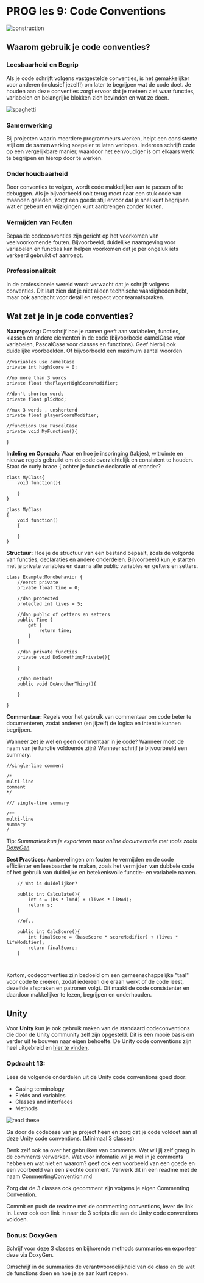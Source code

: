# PROG les 9: Code Conventions

![construction](../src/12_01_coding.gif)

## Waarom gebruik je code conventies?

### Leesbaarheid en Begrip

Als je code schrijft volgens vastgestelde conventies, is het gemakkelijker voor anderen (inclusief jezelf!) om later te begrijpen wat de code doet. Je houden aan deze conventies zorgt ervoor dat je meteen ziet waar functies, variabelen en belangrijke blokken zich bevinden en wat ze doen.

![spaghetti](../src/12_02_spaghetti_code.jpg)

### Samenwerking

Bij projecten waarin meerdere programmeurs werken, helpt een consistente stijl om de samenwerking soepeler te laten verlopen. Iedereen schrijft code op een vergelijkbare manier, waardoor het eenvoudiger is om elkaars werk te begrijpen en hierop door te werken.

### Onderhoudbaarheid

Door conventies te volgen, wordt code makkelijker aan te passen of te debuggen. Als je bijvoorbeeld ooit terug moet naar een stuk code van maanden geleden, zorgt een goede stijl ervoor dat je snel kunt begrijpen wat er gebeurt en wijzigingen kunt aanbrengen zonder fouten.

### Vermijden van Fouten

Bepaalde codeconventies zijn gericht op het voorkomen van veelvoorkomende fouten. Bijvoorbeeld, duidelijke naamgeving voor variabelen en functies kan helpen voorkomen dat je per ongeluk iets verkeerd gebruikt of aanroept.

### Professionaliteit

In de professionele wereld wordt verwacht dat je schrijft volgens conventies. Dit laat zien dat je niet alleen technische vaardigheden hebt, maar ook aandacht voor detail en respect voor teamafspraken.

## Wat zet je in je code conventies?

**Naamgeving:** Omschrijf hoe je namen geeft aan variabelen, functies, klassen en andere elementen in de code (bijvoorbeeld camelCase voor variabelen, PascalCase voor classes en functions). Geef hierbij ook duidelijke voorbeelden. Of bijvoorbeeld een maximum aantal woorden

```
//variables use camelCase
private int highScore = 0;

//no more than 3 words
private float thePlayerHighScoreModifier;

//don't shorten words
private float plScMod;

//max 3 words , unshortend
private float playerScoreModifier;

//functions Use PascalCase
private void MyFunction(){

}
```

**Indeling en Opmaak:** Waar en hoe je inspringing (tabjes), witruimte en nieuwe regels gebruikt om de code overzichtelijk en consistent te houden. Staat de curly brace `{` achter je functie declaratie of eronder?

```
class MyClass{
    void function(){

    }
}

```

```
class MyClass
{
    void function()
    {

    }
}

```

**Structuur:** Hoe je de structuur van een bestand bepaalt, zoals de volgorde van functies, declaraties en andere onderdelen.
Bijvoorbeeld kun je starten met je private variables en daarna alle public variables en getters en setters.

```
class Example:Monobehavior {
    //eerst private
    private float time = 0;

    //dan protected
    protected int lives = 5;

    //dan public of getters en setters
    public Time {
        get {
            return time;
        }
    }

    //dan private functies
    private void DoSomethingPrivate(){

    }

    //dan methods
    public void DoAnotherThing(){

    }

}
```

**Commentaar:** Regels voor het gebruik van commentaar om code beter te documenteren, zodat anderen (en jijzelf) de logica en intentie kunnen begrijpen.

Wanneer zet je wel en geen commentaar in je code? Wanneer moet de naam van je functie voldoende zijn? Wanneer schrijf je bijvoorbeeld een summary.

```
//single-line comment

/*
multi-line
comment
*/

/// single-line summary

/**
multi-line
summary
/

```

Tip: _Summaries kun je exporteren naar online documentatie met tools zoals [DoxyGen](https://www.doxygen.nl/download.html)_

**Best Practices:** Aanbevelingen om fouten te vermijden en de code efficiënter en leesbaarder te maken, zoals het vermijden van dubbele code of het gebruik van duidelijke en betekenisvolle functie- en variabele namen.

```
    // Wat is duidelijker?

    public int Calculate(){
        int s = (bs * lmod) + (lives * liMod);
        return s;
    }

    //of..

    public int CalcScore(){
        int finalScore = (baseScore * scoreModifier) + (lives * lifeModifier);
        return finalScore;
    }



```

Kortom, codeconventies zijn bedoeld om een gemeenschappelijke "taal" voor code te creëren, zodat iedereen die eraan werkt of de code leest, dezelfde afspraken en patronen volgt. Dit maakt de code consistenter en daardoor makkelijker te lezen, begrijpen en onderhouden.

## Unity

Voor **Unity** kun je ook gebruik maken van de standaard codeconventions die door de Unity community zelf zijn opgesteld. Dit is een mooie basis om verder uit te bouwen naar eigen behoefte. De Unity code conventions zijn heel uitgebreid en [hier te vinden](https://unity.com/how-to/naming-and-code-style-tips-c-scripting-unity).

### Opdracht 13:

Lees de volgende onderdelen uit de Unity code conventions goed door:

- Casing terminology
- Fields and variables
- Classes and interfaces
- Methods

![read these](../src/12_code_conventions_Unity.png)

Ga door de codebase van je project heen en zorg dat je code voldoet aan al deze Unity code conventions. (Minimaal 3 classes)

Denk zelf ook na over het gebruiken van comments. Wat wil jij zelf graag in de comments verwerken. Wat voor infomatie wil je wel in je comments hebben en wat niet en waarom? geef ook een voorbeeld van een goede en een voorbeeld van een slechte comment. Verwerk dit in een readme met de naam CommentingConvention.md

Zorg dat de 3 classes ook gecomment zijn volgens je eigen Commenting Convention.

Commit en push de readme met de commenting conventions, lever de link in. Lever ook een link in naar de 3 scripts die aan de Unity code conventions voldoen.

### Bonus: DoxyGen

Schrijf voor deze 3 classes en bijhorende methods summaries en exporteer deze via DoxyGen.

Omschrijf in de summaries de verantwoordelijkheid van de class en de wat de functions doen en hoe je ze aan kunt roepen.
